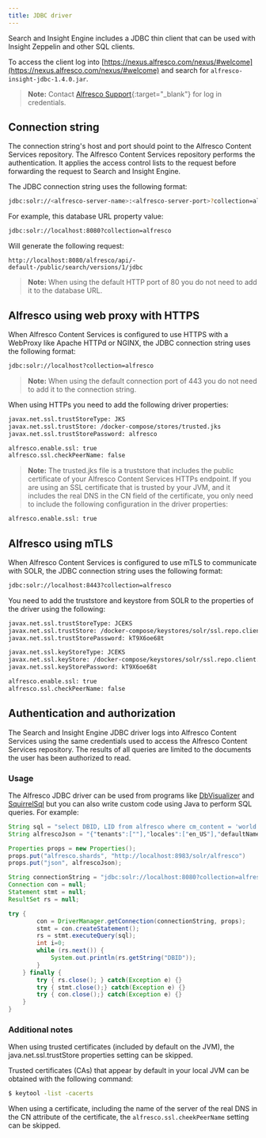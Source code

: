 ```yaml
---
title: JDBC driver
---
```


Search and Insight Engine includes a JDBC thin client that can be used with Insight Zeppelin and other SQL clients.

To access the client log into [https://nexus.alfresco.com/nexus/#welcome](https://nexus.alfresco.com/nexus/#welcome) and search for `alfresco-insight-jdbc-1.4.0.jar`.

> **Note:** Contact [Alfresco Support](https://support.alfresco.com/){:target="_blank"} for log in credentials.

## Connection string

The connection string's host and port should point to the Alfresco Content Services repository. The Alfresco Content Services repository performs the authentication. It applies the access control lists to the request before forwarding the request to Search and Insight Engine.

The JDBC connection string uses the following format:

```bash
jdbc:solr://<alfresco-server-name>:<alfresco-server-port>?collection=alfresco
```

For example, this database URL property value:

```bash
jdbc:solr://localhost:8080?collection=alfresco
```

Will generate the following request:

`http://localhost:8080/alfresco/api/-default-/public/search/versions/1/jdbc`

> **Note:** When using the default HTTP port of 80 you do not need to add it to the database URL.

## Alfresco using web proxy with HTTPS

When Alfresco Content Services is configured to use HTTPS with a WebProxy like Apache HTTPd or NGINX, the JDBC connection string uses the following format:

```bash
jdbc:solr://localhost?collection=alfresco
```

> **Note:** When using the default connection port of 443 you do not need to add it to the connection string.

When using HTTPs you need to add the following driver properties:

```bash
javax.net.ssl.trustStoreType: JKS
javax.net.ssl.trustStore: /docker-compose/stores/trusted.jks
javax.net.ssl.trustStorePassword: alfresco

alfresco.enable.ssl: true
alfresco.ssl.checkPeerName: false
```

> **Note:** The trusted.jks file is a truststore that includes the public certificate of your Alfresco Content Services HTTPs endpoint. If you are using an SSL certificate that is trusted by your JVM, and it includes the real DNS in the CN field of the certificate, you only need to include the following configuration in the driver properties:

```bash
alfresco.enable.ssl: true
```

## Alfresco using mTLS

When Alfresco Content Services is configured to use mTLS to communicate with SOLR, the JDBC connection string uses the following format:

```bash
jdbc:solr://localhost:8443?collection=alfresco
```

You need to add the truststore and keystore from SOLR to the properties of the driver using the following:

```bash
javax.net.ssl.trustStoreType: JCEKS
javax.net.ssl.trustStore: /docker-compose/keystores/solr/ssl.repo.client.truststore
javax.net.ssl.trustStorePassword: kT9X6oe68t

javax.net.ssl.keyStoreType: JCEKS
javax.net.ssl.keyStore: /docker-compose/keystores/solr/ssl.repo.client.keystore
javax.net.ssl.keyStorePassword: kT9X6oe68t

alfresco.enable.ssl: true
alfresco.ssl.checkPeerName: false
```

## Authentication and authorization

The Search and Insight Engine JDBC driver logs into Alfresco Content Services using the same credentials used to access the Alfresco Content Services repository. The results of all queries are limited to the documents the user has been authorized to read.

### Usage

The Alfresco JDBC driver can be used from programs like [DbVisualizer](https://www.dbvis.com/) and [SquirrelSql](http://squirrel-sql.sourceforge.net/) but you can also write custom code using Java to perform SQL queries. For example:

```java
String sql = "select DBID, LID from alfresco where cm_content = 'world' order by DBID limit 10 ";
String alfrescoJson = "{"tenants":[""],"locales":["en_US"],"defaultNamespace":"http://www.alfresco.org/model/content/1.0","textAttributes":[],"defaultFTSOperator":"OR","defaultFTSFieldOperator":"OR","anyDenyDenies":true,"query":"name:*","templates":[],"allAttributes":[],"queryConsistency":"DEFAULT","authorities":["GROUP_EVERYONE","ROLE_ADMINISTRATOR","ROLE_AUTHENTICATED","admin"]}";

Properties props = new Properties();
props.put("alfresco.shards", "http://localhost:8983/solr/alfresco")
props.put("json", alfrescoJson);

String connectionString = "jdbc:solr://localhost:8080?collection=alfresco";
Connection con = null;
Statement stmt = null;
ResultSet rs = null;

try {
        con = DriverManager.getConnection(connectionString, props);
        stmt = con.createStatement();
        rs = stmt.executeQuery(sql);
        int i=0;
        while (rs.next()) {
            System.out.println(rs.getString("DBID"));
        }
    } finally {
        try { rs.close(); } catch(Exception e) {}
        try { stmt.close();} catch(Exception e) {}
        try { con.close();} catch(Exception e) {}
    }
}
```

### Additional notes

When using trusted certificates (included by default on the JVM), the java.net.ssl.trustStore properties setting can be skipped.

Trusted certificates (CAs) that appear by default in your local JVM can be obtained with the following command:

```bash
$ keytool -list -cacerts
```

When using a certificate, including the name of the server of the real DNS in the CN attribute of the certificate, the `alfresco.ssl.cheekPeerName` setting can be skipped.
